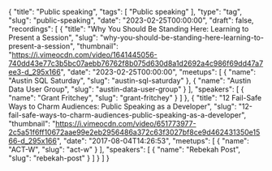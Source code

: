{
  "title": "Public speaking",
  "tags": [
    "Public speaking"
  ],
  "type": "tag",
  "slug": "public-speaking",
  "date": "2023-02-25T00:00:00",
  "draft": false,
  "recordings": [
    {
      "title": "Why You Should Be Standing Here: Learning to Present a Session",
      "slug": "why-you-should-be-standing-here-learning-to-present-a-session",
      "thumbnail": "https://i.vimeocdn.com/video/1641445056-740dd43e77c3b5bc07aebb76762f8b075d630d8a1d2692a4c986f69dd47a7ee3-d_295x166",
      "date": "2023-02-25T00:00:00",
      "meetups": [
        {
          "name": "Austin SQL Saturday",
          "slug": "austin-sql-saturday"
        },
        {
          "name": "Austin Data User Group",
          "slug": "austin-data-user-group"
        }
      ],
      "speakers": [
        {
          "name": "Grant Fritchey",
          "slug": "grant-fritchey"
        }
      ]
    },
    {
      "title": "12 Fail-Safe Ways to Charm Audiences: Public Speaking as a Developer",
      "slug": "12-fail-safe-ways-to-charm-audiences-public-speaking-as-a-developer",
      "thumbnail": "https://i.vimeocdn.com/video/651773977-2c5a51f6ff10672aae99e2eb2956486a372c63f3027bf8ce9d462431350e1566-d_295x166",
      "date": "2017-08-04T14:26:53",
      "meetups": [
        {
          "name": "ACT-W",
          "slug": "act-w"
        }
      ],
      "speakers": [
        {
          "name": "Rebekah Post",
          "slug": "rebekah-post"
        }
      ]
    }
  ]
}